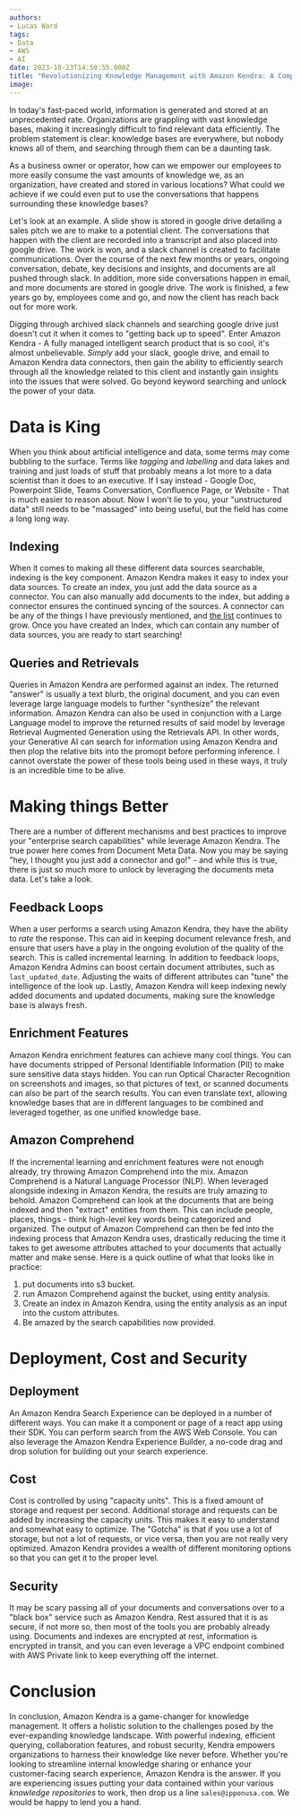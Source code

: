 ```yaml
---
authors:
- Lucas Ward
tags:
- Data
- AWS
- AI
date: 2023-10-23T14:50:55.000Z
title: "Revolutionizing Knowledge Management with Amazon Kendra: A Comprehensive Guide"
image: 
---
```


In today's fast-paced world, information is generated and stored at an unprecedented rate. Organizations are grappling with vast knowledge bases, making it increasingly difficult to find relevant data efficiently. The problem statement is clear: knowledge bases are everywhere, but nobody knows all of them, and searching through them can be a daunting task.

As a business owner or operator, how can we empower our employees to more easily consume the vast amounts of knowledge we, as an organization, have created and stored in various locations? What could we achieve if we could even put to use the conversations that happens surrounding these knowledge bases? 

Let's look at an example. A slide show is stored in google drive detailing a sales pitch we are to make to a potential client. The conversations that happen with the client are recorded into a transcript and also placed into google drive. The work is won, and a slack channel is created to facilitate communications. Over the course of the next few months or years, ongoing conversation, debate, key decisions and insights, and documents are all pushed through slack. In addition, more side conversations happen in email, and more documents are stored in google drive. The work is finished, a few years go by, employees come and go, and now the client has reach back out for more work.

Digging through archived slack channels and searching google drive just doesn't cut it when it comes to "getting back up to speed". Enter Amazon Kendra - A fully managed intelligent search product that is so cool, it's almost unbelievable. *Simply* add your slack, google drive, and email to Amazon Kendra data connectors, then gain the ability to efficiently search through all the knowledge related to this client and instantly gain insights into the issues that were solved. Go beyond keyword searching and unlock the power of your data.

# Data is King

When you think about artificial intelligence and data, some terms may come bubbling to the surface. Terms like *tagging* and *labelling* and data lakes and training and just loads of stuff that probably means a lot more to a data scientist than it does to an executive. If I say instead - Google Doc, Powerpoint Slide, Teams Conversation, Confluence Page, or Website - That is much easier to reason about. Now I won't lie to you, your "unstructured data" still needs to be "massaged" into being useful, but the field has come a long long way.

## Indexing

When it comes to making all these different data sources searchable, indexing is the key component. Amazon Kendra makes it easy to index your data sources. To create an index, you just add the data source as a connector. You can also manually add documents to the index, but adding a connector ensures the continued syncing of the sources. A connector can be any of the things I have previously mentioned, and [the list](https://docs.aws.amazon.com/kendra/latest/dg/hiw-data-source.html) continues to grow. Once you have created an Index, which can contain any number of data sources, you are ready to start searching!

## Queries and Retrievals

Queries in Amazon Kendra are performed against an index. The returned "answer" is usually a text blurb, the original document, and you can even leverage large language models to further "synthesize" the relevant information. Amazon Kendra can also be used in conjunction with a Large Language model to improve the returned results of said model by leverage Retrieval Augmented Generation using the Retrievals API. In other words, your Generative AI can search for information using Amazon Kendra and then plop the relative bits into the promopt before performing inference. I cannot overstate the power of these tools being used in these ways, it truly is an incredible time to be alive.

# Making things Better

There are a number of different mechanisms and best practices to improve your "enterprise search capabilities" while leverage Amazon Kendra. The true power here comes from Document Meta Data. Now you may be saying "hey, I thought you just add a connector and go!" - and while this is true, there is just so much more to unlock by leveraging the documents meta data. Let's take a look.

## Feedback Loops

When a user performs a search using Amazon Kendra, they have the ability to *rate* the response. This can aid in keeping document relevance fresh, and ensure that users have a play in the ongoing evolution of the quality of the search. This is called incremental learning. In addition to feedback loops, Amazon Kendra Admins can boost certain document attributes, such as `last_updated_date`. Adjusting the waits of different attributes can "tune" the intelligence of the look up. Lastly, Amazon Kendra will keep indexing newly added documents and updated documents, making sure the knowledge base is always fresh.

## Enrichment Features

Amazon Kendra enrichment features can achieve many cool things. You can have documents stripped of Personal Identifiable Information (PII) to make sure sensitive data stays hidden. You can run Optical Character Recognition on screenshots and images, so that pictures of text, or scanned documents can also be part of the search results. You can even translate text, allowing knowledge bases that are in different languages to be combined and leveraged together, as one unified knowledge base.

## Amazon Comprehend

If the incremental learning and enrichment features were not enough already, try throwing Amazon Comprehend into the mix. Amazon Comprehend is a Natural Language Processor (NLP). When leveraged alongside indexing in Amazon Kendra, the results are truly amazing to behold. Amazon Comprehend can look at the documents that are being indexed and then "extract" entities from them. This can include people, places, things - think high-level key words being categorized and organized. The output of Amazon Comprehend can then be fed into the indexing process that Amazon Kendra uses, drastically reducing the time it takes to get awesome attributes attached to your documents that actually matter and make sense. Here is a quick outline of what that looks like in practice: 
1) put documents into s3 bucket.
2) run Amazon Comprehend against the bucket, using entity analysis.
3) Create an index in Amazon Kendra, using the entity analysis as an input into the custom attributes. 
4) Be amazed by the search capabilities now provided.

# Deployment, Cost and Security

## Deployment

An Amazon Kendra Search Experience can be deployed in a number of different ways. You can make it a component or page of a react app using their SDK. You can perform search from the AWS Web Console. You can also leverage the Amazon Kendra Experience Builder, a no-code drag and drop solution for building out your search experience. 

## Cost

Cost is controlled by using "capacity units". This is a fixed amount of storage and request per second. Additional storage and requests can be added by increasing the capacity units. This makes it easy to understand and somewhat easy to optimize. The "Gotcha" is that if you use a lot of storage, but not a lot of requests, or vice versa, then you are not really very optimized. Amazon Kendra provides a wealth of different monitoring options so that you can get it to the proper level.

## Security

It may be scary passing all of your documents and conversations over to a "black box" service such as Amazon Kendra. Rest assured that it is as secure, if not more so, then most of the tools you are probably already using. Documents and indexes are encrypted at rest, information is encrypted in transit, and you can even leverage a VPC endpoint combined with AWS Private link to keep everything off the internet. 

# Conclusion

In conclusion, Amazon Kendra is a game-changer for knowledge management. It offers a holistic solution to the challenges posed by the ever-expanding knowledge landscape. With powerful indexing, efficient querying, collaboration features, and robust security, Kendra empowers organizations to harness their knowledge like never before. Whether you're looking to streamline internal knowledge sharing or enhance your customer-facing search experience, Amazon Kendra is the answer. If you are experiencing issues putting your data contained within your various *knowledge repositories* to work, then drop us a line `sales@ipponusa.com`. We would be happy to lend you a hand.